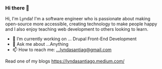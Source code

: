 ### Hi there 👋

Hi, I'm Lynda! I'm a software engineer who is passionate about making open-source more accessible, creating technology to make people happy and I also enjoy teaching web development to others looking to learn.
 
- 🔭 I’m currently working on ...  Drupal Front-End Development
- 💬 Ask me about ...Anything
- 📫 How to reach me: ...lyndasantiag@gmail.com

Read one of my blogs https://lyndasantiago.medium.com/
